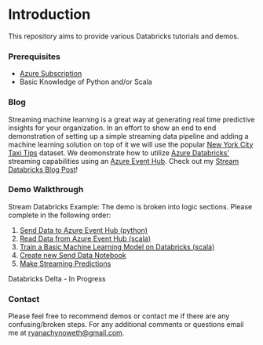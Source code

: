 # Introduction

This repository aims to provide various Databricks tutorials and demos.     

### Prerequisites
 - [Azure Subscription](https://azure.microsoft.com/en-us/free/search/?&OCID=AID719825_SEM_KX8R84uR&lnkd=Bing_Azure_Brand&msclkid=6e706d7f2c60158ed7103168c2415255&dclid=CNmloKvCp98CFVJgwQodwMcKKQ)
 - Basic Knowledge of Python and/or Scala

### Blog

Streaming machine learning is a great way at generating real time predictive insights for your organization. In an effort to show an end to end demonstration of setting up a simple streaming data pipeline and adding a machine learning solution on top of it we will use the popular [New York City Taxi Tips](https://www.kaggle.com/dhimananubhav/predicting-taxi-tip-rates-in-nyc) dataset. We deomonstrate how to utilize [Azure Databricks'](https://docs.azuredatabricks.net/index.html) streaming capabilities using an [Azure Event Hub](https://docs.microsoft.com/en-us/azure/event-hubs/). Check out my [Stream Databricks Blog Post](https://ryansdataspot.com/2019/01/09/streaming-machine-learning-with-azure-databricks/)! 

### Demo Walkthrough

Stream Databricks Example: The demo is broken into logic sections. Please complete in the following order:  
1. [Send Data to Azure Event Hub (python)](./walkthrough/01_SendStreamingWithDatabricks.md)
1. [Read Data from Azure Event Hub (scala)](./walkthrough/02_ReadStreamingData.md)
1. [Train a Basic Machine Learning Model on Databricks (scala)](./walkthrough/03_TrainMachineLearningModel.md)
1. [Create new Send Data Notebook](./walkthrough/04_ModifedStreamingData.md)
1. [Make Streaming Predictions](./walkthrough/05_MakeStreamingPredictions.md)

Databricks Delta - In Progress

### Contact
Please feel free to recommend demos or contact me if there are any confusing/broken steps. For any additional comments or questions email me at ryanachynoweth@gmail.com. 

